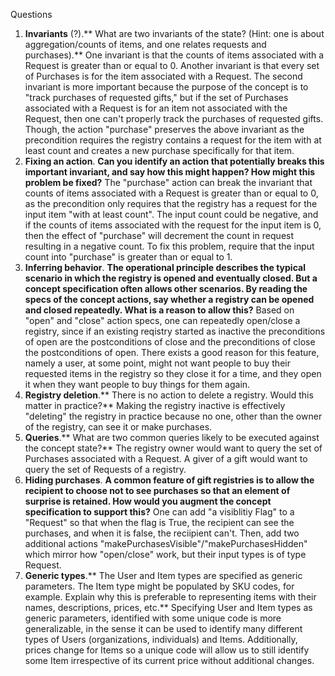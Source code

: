 Questions
1. **Invariants** (?).** What are two invariants of the state? (Hint: one is about aggregation/counts of items, and one relates requests and purchases).**
     One invariant is that the counts of items associated with a Request is greater than or equal to 0. Another invariant is that every set of Purchases is for the item associated with a Request. The second invariant is more important because the purpose of the concept is to "track purchases of requested gifts," but if the set of Purchases associated with a Request is for an item not associated with the Request, then one can't properly track the purchases of requested gifts. Though, the action "purchase" preserves the above invariant as the precondition requires the registry contains a request for the item with at least count and creates a new purchase specifically for that item.
2. **Fixing an action**. **Can you identify an action that potentially breaks this important invariant, and say how this might happen? How might this problem be fixed?**
   The "purchase" action can break the invariant that counts of items associated with a Request is greater than or equal to 0, as the precondition only requires that the registry has a request for the input item "with at least count". The input count could be negative, and if the counts of items associated with the request for the input item is 0, then the effect of "purchase" will decrement the count in request resulting in a negative count. To fix this problem, require that the input count into "purchase" is greater than or equal to 1.
3. **Inferring behavior**. **The operational principle describes the typical scenario in which the registry is opened and eventually closed. But a concept specification often allows other scenarios. By reading the specs of the concept actions, say whether a registry can be opened and closed repeatedly. What is a reason to allow this?**
   Based on "open" and "close" action specs, one can repeatedly open/close a registry, since if an existing reqistry started as inactive the preconditions of open are the postconditions of close and the preconditions of close the postconditions of open. There exists a good reason for this feature, namely a user, at some point, might not want people to buy their requested items in the registry so they close it for a time, and they open it when they want people to buy things for them again.
4. **Registry deletion**.** There is no action to delete a registry. Would this matter in practice?**
    Making the registry inactive is effectively "deleting" the registry in practice because no one, other than the owner of the registry, can see it or make purchases.
5. **Queries**.** What are two common queries likely to be executed against the concept state?**
     The registry owner would want to query the set of Purchases associated with a Request. A giver of a gift would want to query the set of Requests of a registry.
6. **Hiding purchases**. **A common feature of gift registries is to allow the recipient to choose not to see purchases so that an element of surprise is retained. How would you augment the concept specification to support this?**
   One can add "a visiblitiy Flag" to a "Request" so that when the flag is True, the recipient can see the purchases, and when it is false, the reciipient can't. Then, add two additional actions "makePurchasesVisible"/"makePurchasesHidden" which mirror how "open/close" work, but their input types is of type Request.
7. **Generic types**.** The User and Item types are specified as generic parameters. The Item type might be populated by SKU codes, for example. Explain why this is preferable to representing items with their names, descriptions, prices, etc.**
     Specifying User and Item types as generic parameters, identified with some unique code is more generalizable, in the sense it can be used to identify many different types of Users (organizations, individuals) and Items. Additionally, prices change for Items so a unique code will allow us to still identify some Item irrespective of its current price without additional changes.
   
   
   
